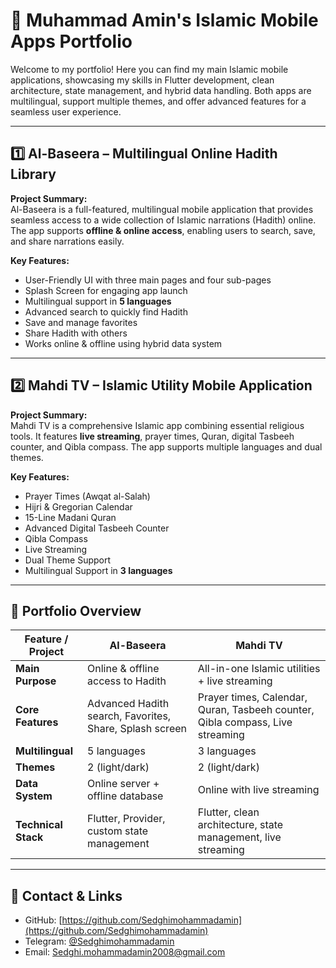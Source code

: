 # 🕌 Muhammad Amin's Islamic Mobile Apps Portfolio

Welcome to my portfolio! Here you can find my main Islamic mobile applications, showcasing my skills in Flutter development, clean architecture, state management, and hybrid data handling. Both apps are multilingual, support multiple themes, and offer advanced features for a seamless user experience.

---

## 1️⃣ Al-Baseera – Multilingual Online Hadith Library

**Project Summary:**  
Al-Baseera is a full-featured, multilingual mobile application that provides seamless access to a wide collection of Islamic narrations (Hadith) online. The app supports **offline & online access**, enabling users to search, save, and share narrations easily.

**Key Features:**  
- User-Friendly UI with three main pages and four sub-pages  
- Splash Screen for engaging app launch  
- Multilingual support in **5 languages**  
- Advanced search to quickly find Hadith  
- Save and manage favorites  
- Share Hadith with others  
- Works online & offline using hybrid data system  

---

## 2️⃣ Mahdi TV – Islamic Utility Mobile Application

**Project Summary:**  
Mahdi TV is a comprehensive Islamic app combining essential religious tools. It features **live streaming**, prayer times, Quran, digital Tasbeeh counter, and Qibla compass. The app supports multiple languages and dual themes.

**Key Features:**  
- Prayer Times (Awqat al-Salah)  
- Hijri & Gregorian Calendar  
- 15-Line Madani Quran  
- Advanced Digital Tasbeeh Counter  
- Qibla Compass  
- Live Streaming  
- Dual Theme Support  
- Multilingual Support in **3 languages**  

---

## 📌 Portfolio Overview

| Feature / Project | **Al-Baseera** | **Mahdi TV** |
|-------------------|----------------|---------------|
| **Main Purpose**  | Online & offline access to Hadith | All-in-one Islamic utilities + live streaming |
| **Core Features** | Advanced Hadith search, Favorites, Share, Splash screen | Prayer times, Calendar, Quran, Tasbeeh counter, Qibla compass, Live streaming |
| **Multilingual**  | 5 languages | 3 languages |
| **Themes**        | 2 (light/dark) | 2 (light/dark) |
| **Data System**   | Online server + offline database | Online with live streaming |
| **Technical Stack** | Flutter, Provider, custom state management | Flutter, clean architecture, state management, live streaming |

---

## 📌 Contact & Links

- GitHub: [https://github.com/Sedghimohammadamin](https://github.com/Sedghimohammadamin)  
- Telegram: [@Sedghimohammadamin](https://t.me/Sedghimohammadamin)  
- Email: Sedghi.mohammadamin2008@gmail.com